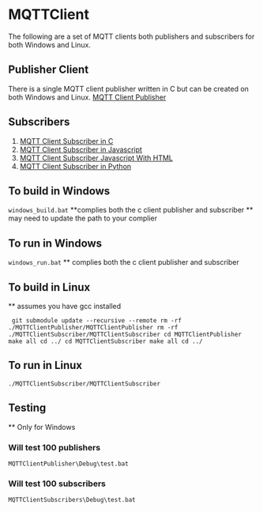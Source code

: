 # MQTTClient

The following are a set of MQTT clients both publishers and subscribers for both Windows and Linux.

## Publisher Client

There is a single MQTT client publisher written in C but can be created on both Windows and Linux.
[MQTT Client Publisher](MQTTClientPublisher/README.md)

## Subscribers

1. [MQTT Client Subscriber in C](MQTTClientSubscriber/README.md)
2. [MQTT Client Subscriber in Javascript](MQTTClientSubscriberJavascript/README.md)
3. [MQTT Client Subscriber Javascript With HTML](MQTTClientSubscriberJavascriptWithHTML/README.md)
4. [MQTT Client Subscriber in Python](MQTTClientSubscriberPython/README.md)

## To build in Windows

```windows_build.bat```
**complies both the c client publisher and subscriber
** may need to update the path to your complier

## To run in Windows

```windows_run.bat```
** complies both the c client publisher and subscriber

## To build in Linux

** assumes you have gcc installed

`
git submodule update --recursive --remote
rm -rf ./MQTTClientPublisher/MQTTClientPublisher
rm -rf ./MQTTClientSubscriber/MQTTClientSubscriber
cd MQTTClientPublisher
make all
cd ../
cd MQTTClientSubscriber
make all
cd ../`

## To run in Linux

```./MQTTClientPublisher/MQTTClientPublisher
./MQTTClientSubscriber/MQTTClientSubscriber
```

## Testing

** Only for Windows

### Will test 100 publishers

```MQTTClientPublisher\Debug\test.bat```

### Will test 100 subscribers

```MQTTClientSubscribers\Debug\test.bat```
